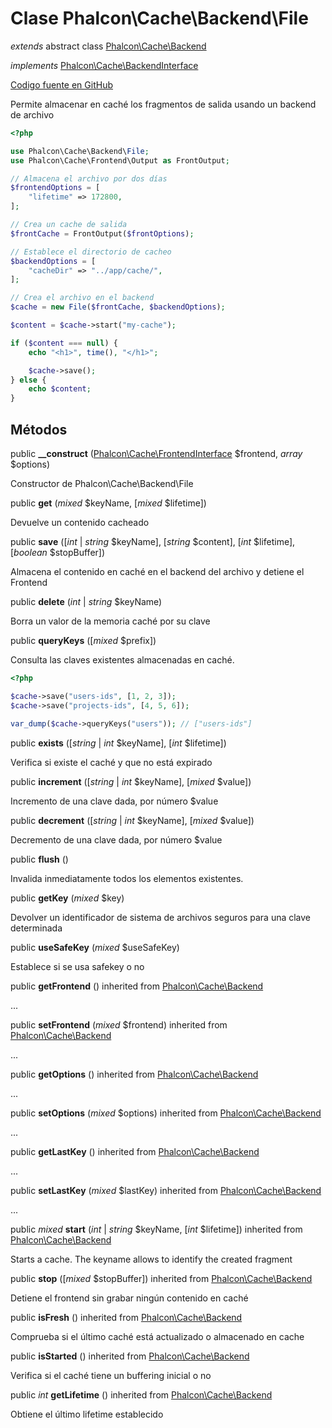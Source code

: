 # Clase **Phalcon\\Cache\\Backend\\File**

*extends* abstract class [Phalcon\Cache\Backend](/[[language]]/[[version]]/api/Phalcon_Cache_Backend)

*implements* [Phalcon\Cache\BackendInterface](/[[language]]/[[version]]/api/Phalcon_Cache_BackendInterface)

<a href="https://github.com/phalcon/cphalcon/blob/master/phalcon/cache/backend/file.zep" class="btn btn-default btn-sm">Codigo fuente en GitHub</a>

Permite almacenar en caché los fragmentos de salida usando un backend de archivo

```php
<?php

use Phalcon\Cache\Backend\File;
use Phalcon\Cache\Frontend\Output as FrontOutput;

// Almacena el archivo por dos días
$frontendOptions = [
    "lifetime" => 172800,
];

// Crea un cache de salida
$frontCache = FrontOutput($frontOptions);

// Establece el directorio de cacheo
$backendOptions = [
    "cacheDir" => "../app/cache/",
];

// Crea el archivo en el backend
$cache = new File($frontCache, $backendOptions);

$content = $cache->start("my-cache");

if ($content === null) {
    echo "<h1>", time(), "</h1>";

    $cache->save();
} else {
    echo $content;
}

```

## Métodos

public **__construct** ([Phalcon\Cache\FrontendInterface](/[[language]]/[[version]]/api/Phalcon_Cache_FrontendInterface) $frontend, *array* $options)

Constructor de Phalcon\\Cache\\Backend\\File

public **get** (*mixed* $keyName, [*mixed* $lifetime])

Devuelve un contenido cacheado

public **save** ([*int* | *string* $keyName], [*string* $content], [*int* $lifetime], [*boolean* $stopBuffer])

Almacena el contenido en caché en el backend del archivo y detiene el Frontend

public **delete** (*int* | *string* $keyName)

Borra un valor de la memoria caché por su clave

public **queryKeys** ([*mixed* $prefix])

Consulta las claves existentes almacenadas en caché.

```php
<?php

$cache->save("users-ids", [1, 2, 3]);
$cache->save("projects-ids", [4, 5, 6]);

var_dump($cache->queryKeys("users")); // ["users-ids"]

```

public **exists** ([*string* | *int* $keyName], [*int* $lifetime])

Verifica si existe el caché y que no está expirado

public **increment** ([*string* | *int* $keyName], [*mixed* $value])

Incremento de una clave dada, por número $value

public **decrement** ([*string* | *int* $keyName], [*mixed* $value])

Decremento de una clave dada, por número $value

public **flush** ()

Invalida inmediatamente todos los elementos existentes.

public **getKey** (*mixed* $key)

Devolver un identificador de sistema de archivos seguros para una clave determinada

public **useSafeKey** (*mixed* $useSafeKey)

Establece si se usa safekey o no

public **getFrontend** () inherited from [Phalcon\Cache\Backend](/[[language]]/[[version]]/api/Phalcon_Cache_Backend)

...

public **setFrontend** (*mixed* $frontend) inherited from [Phalcon\Cache\Backend](/[[language]]/[[version]]/api/Phalcon_Cache_Backend)

...

public **getOptions** () inherited from [Phalcon\Cache\Backend](/[[language]]/[[version]]/api/Phalcon_Cache_Backend)

...

public **setOptions** (*mixed* $options) inherited from [Phalcon\Cache\Backend](/[[language]]/[[version]]/api/Phalcon_Cache_Backend)

...

public **getLastKey** () inherited from [Phalcon\Cache\Backend](/[[language]]/[[version]]/api/Phalcon_Cache_Backend)

...

public **setLastKey** (*mixed* $lastKey) inherited from [Phalcon\Cache\Backend](/[[language]]/[[version]]/api/Phalcon_Cache_Backend)

...

public *mixed* **start** (*int* | *string* $keyName, [*int* $lifetime]) inherited from [Phalcon\Cache\Backend](/[[language]]/[[version]]/api/Phalcon_Cache_Backend)

Starts a cache. The keyname allows to identify the created fragment

public **stop** ([*mixed* $stopBuffer]) inherited from [Phalcon\Cache\Backend](/[[language]]/[[version]]/api/Phalcon_Cache_Backend)

Detiene el frontend sin grabar ningún contenido en caché

public **isFresh** () inherited from [Phalcon\Cache\Backend](/[[language]]/[[version]]/api/Phalcon_Cache_Backend)

Comprueba si el último caché está actualizado o almacenado en cache

public **isStarted** () inherited from [Phalcon\Cache\Backend](/[[language]]/[[version]]/api/Phalcon_Cache_Backend)

Verifica si el caché tiene un buffering inicial o no

public *int* **getLifetime** () inherited from [Phalcon\Cache\Backend](/[[language]]/[[version]]/api/Phalcon_Cache_Backend)

Obtiene el último lifetime establecido